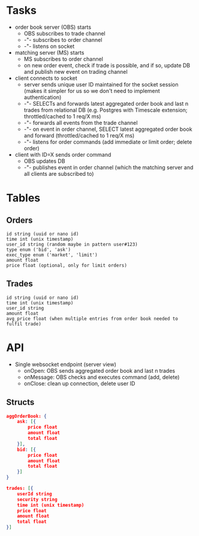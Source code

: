 # Tasks

- order book server (OBS) starts
  - OBS subscribes to trade channel
  - -"- subscribes to order channel
  - -"- listens on socket
- matching server (MS) starts
  - MS subscribes to order channel
  - on new order event, check if trade is possible, and if so, update DB and publish new event on trading channel
- client connects to socket
  - server sends unique user ID maintained for the socket session (makes it simpler for us so we don't need to implement authentication)
  - -"- SELECTs and forwards latest aggregated order book and last n trades from relational DB (e.g. Postgres with Timescale extension; throttled/cached to 1 req/X ms)
  - -"- forwards all events from the trade channel
  - -"- on event in order channel, SELECT latest aggregated order book and forward (throttled/cached to 1 req/X ms)
  - -"- listens for order commands (add immediate or limit order; delete order)
- client with ID=X sends order command
  - OBS updates DB
  - -"- publishes event in order channel (which the matching server and all clients are subscribed to)

# Tables

## Orders
```
id string (uuid or nano id)
time int (unix timestamp)
user_id string (random maybe in pattern user#123)
type enum ('bid', 'ask')
exec_type enum ('market', 'limit')
amount float
price float (optional, only for limit orders)
```

## Trades
```
id string (uuid or nano id)
time int (unix timestamp)
user_id string
amount float
avg_price float (when multiple entries from order book needed to fulfil trade)
```

# API

- Single websocket endpoint (server view)
  - onOpen: OBS sends aggregated order book and last n trades
  - onMessage: OBS checks and executes command (add, delete)
  - onClose: clean up connection, delete user ID

## Structs

```json
aggOrderBook: {
    ask: [{
        price float
        amount float
        total float
    }],
    bid: [{
        price float
        amount float
        total float
    }]
}

trades: [{
    userId string
    security string
    time int (unix timestamp)
    price float
    amount float
    total float
}]

```
